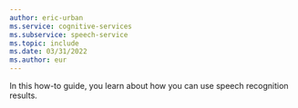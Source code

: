 ```yaml
---
author: eric-urban
ms.service: cognitive-services
ms.subservice: speech-service
ms.topic: include
ms.date: 03/31/2022
ms.author: eur
---
```


In this how-to guide, you learn about how you can use speech recognition results.
